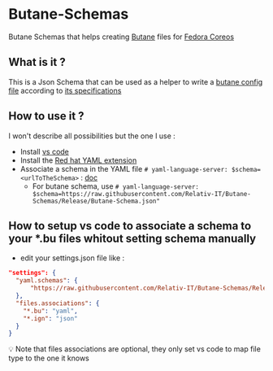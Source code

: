 # Butane-Schemas

Butane Schemas that helps creating [Butane](https://coreos.github.io/butane/specs/) files for [Fedora Coreos](https://getfedora.org/fr/coreos?stream=stable)

## What is it ?

This is a Json Schema that can be used as a helper to write a [butane config file](https://github.com/coreos/butane) according to [its specifications](https://github.com/coreos/butane/tree/main/docs)

## How to use it ?

I won't describe all possibilities but the one I use :

- Install [vs code](https://github.com/microsoft/vscode)
- Install the [Red hat YAML extension](https://github.com/redhat-developer/vscode-yaml)
- Associate a schema in the YAML file `# yaml-language-server: $schema=<urlToTheSchema>` : [doc](https://github.com/redhat-developer/vscode-yaml#associating-a-schema-to-a-glob-pattern-via-yamlschemas)
  - For butane schema, use `# yaml-language-server: $schema=https://raw.githubusercontent.com/Relativ-IT/Butane-Schemas/Release/Butane-Schema.json"`

## How to setup vs code to associate a schema to your *.bu files whitout setting schema manually

- edit your settings.json file like :

```JSON
"settings": {
  "yaml.schemas": {
      "https://raw.githubusercontent.com/Relativ-IT/Butane-Schemas/Release/Butane-Schema.json": ["*.bu"]
  },
  "files.associations": {
    "*.bu": "yaml",
    "*.ign": "json"
  }
}
```

:bulb: Note that files associations are optional, they only set vs code to map file type to the one it knows
